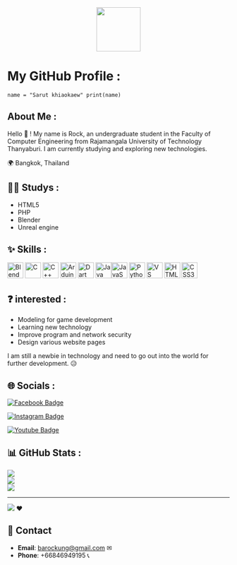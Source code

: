<div id="header" align="center">
  <img src="https://media.giphy.com/media/M9gbBd9nbDrOTu1Mqx/giphy.gif" width="100"/>
</div>

# My GitHub Profile :
    name = "Sarut khiaokaew" print(name)
                    
## About Me :

Hello 👋 ! My name is Rock, an undergraduate student in the Faculty of Computer Engineering from Rajamangala University of Technology Thanyaburi. I am currently studying and exploring new technologies.

🌍 Bangkok, Thailand

## 👨‍🎓 Studys :

- HTML5
- PHP
- Blender
- Unreal engine

## ✨ Skills :

<p align="left">
  <a href="https://www.blender.org/" target="_blank" rel="noreferrer"><img src="https://raw.githubusercontent.com/danielcranney/readme-generator/main/public/icons/skills/blender-colored.svg" width="36" height="36" alt="Blender" /></a>
<a href="https://docs.microsoft.com/en-us/cpp/?view=msvc-170" target="_blank" rel="noreferrer"><img src="https://raw.githubusercontent.com/danielcranney/readme-generator/main/public/icons/skills/c-colored.svg" width="36" height="36" alt="C" /></a>
  <a href="https://docs.microsoft.com/en-us/cpp/?view=msvc-170" target="_blank" rel="noreferrer"><img src="https://raw.githubusercontent.com/danielcranney/readme-generator/main/public/icons/skills/cplusplus-colored.svg" width="36" height="36" alt="C++" /></a>
  <a href="https://store.arduino.cc/?gclid=Cj0KCQjw2eilBhCCARIsAG0Pf8uueBifykWcsSS4LPESeGQfxGVKJYnzV7bz471XfknQJy_1VINVWM8aAkLtEALw_wcB" target="_blank" rel="noreferrer"><img src="https://raw.githubusercontent.com/danielcranney/readme-generator/main/public/icons/skills/arduino-colored.svg" width="36" height="36" alt="Arduino" /></a>
  <a href="https://dart.dev/" target="_blank" rel="noreferrer"><img src="https://raw.githubusercontent.com/danielcranney/readme-generator/main/public/icons/skills/dart-colored.svg" width="36" height="36" alt="Dart" /></a>
  <a href="https://www.oracle.com/java/" target="_blank" rel="noreferrer"><img src="https://raw.githubusercontent.com/danielcranney/readme-generator/main/public/icons/skills/java-colored.svg" width="36" height="36" alt="Java" /></a><a href="https://developer.mozilla.org/en-US/docs/Web/JavaScript" target="_blank" rel="noreferrer"><img src="https://raw.githubusercontent.com/danielcranney/readme-generator/main/public/icons/skills/javascript-colored.svg" width="36" height="36" alt="JavaScript" /></a>
  <a href="https://www.python.org/" target="_blank" rel="noreferrer"><img src="https://raw.githubusercontent.com/danielcranney/readme-generator/main/public/icons/skills/python-colored.svg" width="36" height="36" alt="Python" /></a>
  <a href="https://code.visualstudio.com/" target="_blank" rel="noreferrer"><img src="https://raw.githubusercontent.com/danielcranney/readme-generator/main/public/icons/skills/visualstudiocode.svg" width="36" height="36" alt="VS Code" /></a>
  <a href="https://developer.mozilla.org/en-US/docs/Glossary/HTML5" target="_blank" rel="noreferrer"><img src="https://raw.githubusercontent.com/danielcranney/readme-generator/main/public/icons/skills/html5-colored.svg" width="36" height="36" alt="HTML5" /></a>
  <a href="https://www.w3.org/TR/CSS/#css" target="_blank" rel="noreferrer"><img src="https://raw.githubusercontent.com/danielcranney/readme-generator/main/public/icons/skills/css3-colored.svg" width="36" height="36" alt="CSS3" /></a>  
</p>

## ❓ interested :

- Modeling for game development
- Learning new technology
- Improve program and network security
- Design various website pages

I am still a newbie in technology and need to go out into the world for further development. 😥

## 🌐 Socials :
<p> 
  <a href="https://www.facebook.com/profile.php?id=100014590954552">
    <img src="https://img.shields.io/badge/Facebook-blue?style=for-the-badge&logo=facebook&logoColor=white" alt="Facebook Badge"/>
  </a> 
</p>

<p> 
  <a href="https://www.instagram.com/_sakh.rock?igsh=MWR5MGNjM2Y1eHpjag%3D%3D&utm_source=qr">
    <img src="https://img.shields.io/badge/Instagram-purple?style=for-the-badge&logo=instagram&logoColor=white" alt="Instagram Badge"/>
  </a> 
</p>

<p> 
  <a href="https://www.youtube.com/@RK-os4vl">
    <img src="https://img.shields.io/badge/Youtube-red?style=for-the-badge&logo=youtube&logoColor=white" alt="Youtube Badge"/>
  </a> 
</p>

## 📊 GitHub Stats :
![](https://github-readme-stats.vercel.app/api?username=rkrocky007&theme=tokyonight&hide_border=false&include_all_commits=false&count_private=false)<br/>
![](https://github-readme-streak-stats.herokuapp.com/?user=rkrocky007&theme=tokyonight&hide_border=false)<br/>
![](https://github-readme-stats.vercel.app/api/top-langs/?username=rkrocky007&theme=tokyonight&hide_border=false&include_all_commits=false&count_private=false&layout=compact)

---
[![](https://visitcount.itsvg.in/api?id=rkrocky007&icon=7&color=1)](https://visitcount.itsvg.in) ♥

## 💌 Contact

- **Email**: [barockung@gmail.com](mailto:barockung@gmail.com) ✉
- **Phone**: +66846949195 📞
